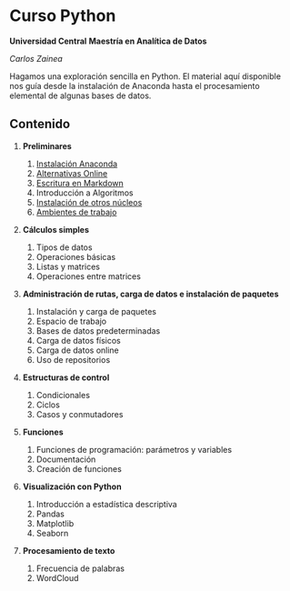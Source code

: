 # Curso Python
**Universidad Central**
**Maestría en Analítica de Datos**

*Carlos Zainea*

Hagamos una exploración sencilla en Python. El material aquí disponible nos guía desde la instalación de Anaconda hasta el procesamiento elemental de algunas bases de datos. 

## Contenido

1. **Preliminares**
    1. [Instalación Anaconda ](https://github.com/Izainea/Curso-Python/blob/master/Cuadernos/Instalaci%C3%B3n-de-Anaconda.ipynb)
    2. [Alternativas Online](https://github.com/Izainea/Curso-Python/blob/master/Cuadernos/Alternativas-Online.ipynb)
    3. [Escritura en Markdown](https://daringfireball.net/projects/markdown/basics)
    4. Introducción a Algoritmos
    5. [Instalación de otros núcleos](https://github.com/Izainea/Curso-Python/blob/master/Cuadernos/Instalando_Kernels.ipynb)
    6. [Ambientes de trabajo](https://github.com/Izainea/Curso-Python/blob/master/Cuadernos/Ambientes.ipynb)
  
2. **Cálculos simples**
    1. Tipos de datos
    2. Operaciones básicas
    3. Listas y matrices
    4. Operaciones entre matrices
    
3. **Administración de rutas, carga de datos e instalación de paquetes**	
    1. Instalación y carga de paquetes
    2. Espacio de trabajo
    3. Bases de datos predeterminadas
    4. Carga de datos físicos
    5. Carga de datos online
    6. Uso de repositorios
    
4. **Estructuras de control**	
    1. Condicionales
    2. Ciclos
    3. Casos y conmutadores
    
5. **Funciones**
    1. Funciones de programación: parámetros y variables
    2. Documentación
    3. Creación de funciones
    
6.	**Visualización con Python**
    1. Introducción a estadística descriptiva
    2. Pandas
    3. Matplotlib
    4. Seaborn
    
8. **Procesamiento de texto**
    1. Frecuencia de palabras
    2. WordCloud
    
